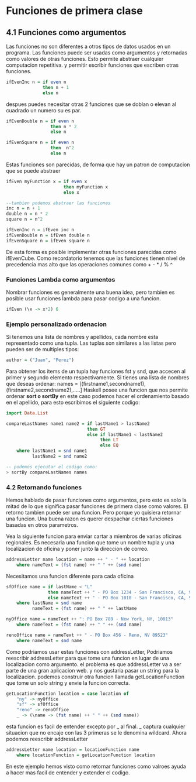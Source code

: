 # Funciones de primera clase

## 4.1 Funciones como argumentos
Las funciones no son diferentes a otros tipos de datos usados en un programa. Las funciones puede ser usadas como argumentos y retornadas como valores de otras funciones. Esto permite abstraer cualquier computacion repetitiva. y permitir escribir funciones que escriben otras funciones.
```hs
ifEvenInc n = if even n
			  then n + 1
			  else n
```
despues puedes necesitar otras 2 funciones que se doblan o elevan al cuadrado un numero su es par.
```hs
ifEvenDouble n = if even n
				 then n * 2
				 else n

ifEvenSquare n = if even n
				 then  n^2
				 else n
```
Estas funciones son parecidas, de forma que hay un patron de computacion que se puede abstraer
```hs
ifEven myFunction x = if even x
					  then myFunction x
					  else x

--tambien podemos abstraer las funciones
inc n = n + 1
double n = n * 2
square n = n^2

ifEvenInc n = ifEven inc n
ifEvenDouble n = ifEven double n
ifEvenSquare n = ifEven square n
```
De esta forma es posible implementar otras funciones parecidas como ifEvenCube.
Como recordatorio  tenemos que las funciones tienen nivel de precedencia mas alto que las operaciones comunes como + - * / % ^ 

### Funciones Lambda como argumentos
Nombrar funciones es generalmente una buena idea, pero tambien es posible usar funciones lambda para pasar codigo a una funcion.
```hs
ifEven (\x -> x*2) 6
```

### Ejemplo personalizado ordenacion
Si tenemos una lista de nombres y apellidos, cada nombre esta representado como una tupla.
Las tuplas son similares a las listas pero pueden ser de multiples tipos:
```hs
author = ("Juan", "Perez")
```
Para obtener los items de un tupla hay funciones fst y snd, que accecen al primer y segundo elemento respectivamente.
Si tienes una lista de nombres que deseas ordenar: names = [(firstname1,secondname1),(firstname2,secondname2),.....]
Haskell posee una funcion que nos permite ordenar **sort o sortBy** en este caso podemos hacer el ordenamiento basado en el apellido, para esto escribimos el siguiente codigo:
```hs
import Data.List

compareLastNames name1 name2 = if lastName1 > lastName2
							   then GT
							   else if lastName1 < lastName2
							   		then LT
							   		else EQ
	where lastName1 = snd name1
	      lastName2 = snd name2

-- podemos ejecutar el codigo como:
> sortBy compareLastNames names
```
### 4.2 Retornando funciones
Hemos hablado de pasar funciones como argumentos, pero  esto es solo la mitad de lo que significa pasar funciones de primera clase como valores. El retorno tambien puede ser una funcion. Pero porque yo quisiera retornar una funcion. Una buena razon es querer despachar ciertas funciones basadas en otros parametros.

Vea la siguiente funcion para enviar cartar a miembros de varias oficinas regionales. Es necesaria una funcion que tome un nombre tupla y una localizacion de oficina y poner junto la direccion de correo.
```hs
addressLetter name location = name ++ " - " ++ location
	where nameText = (fst name) ++ " " ++ (snd name)
```
Necesitamos una funcion diferente para cada oficina
```hs
sfOffice name = if lastName < "L"
				then nameText ++ " - PO Box 1234 - San Francisco, CA, 94111"
				else nameText ++ " - PO Box 1010 - San Francisco, CA, 94109"
	where lastName = snd name
	      nameText = (fst name) ++ " " ++ lastName

nyOffice name = nameText ++ ": PO Box 789 - New York, NY, 10013"
	where nameText = (fst name) ++ " " ++ (snd name)

renoOffice name = nameText ++ " - PO Box 456 - Reno, NV 89523"
	where nameText = snd name
```

Como podriamos usar estas funciones con addressLetter, Podriamos reescribir addressLetter para que tome una funcion en lugar de una localizacion como argumento. el problema es que addressLetter va a ser parte de una gran aplicacion web. y nos gustaria pasar un string para la localizacion. podemos construir otra funcion llamada getLocationFunction que tome un solo string y envie la funcion correcta.
```hs
getLocationFunction location = case location of
	"ny" -> nyOffice
	"sf" -> sfOffice
	"reno" -> renoOffice
	_ -> (\name -> (fst name) ++ " " ++ (snd name))
```
esta funcion es facil de entender excepto por _ al final. _ captura cualquier situacion que no encaje con las 3 primeras se le denomina wildcard. Ahora podemos reescribir addressLetter
```hs
addressLetter name location = locationFunction name
	where locationFunction = getLocationFunction location
```
En este ejemplo hemos visto como retornar funciones como valroes ayuda a hacer mas facil de entender y extender el codigo. 










